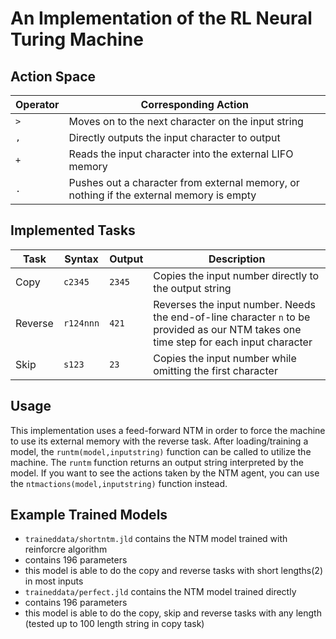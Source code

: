 # An Implementation of the RL Neural Turing Machine

## Action Space

|Operator|Corresponding Action|
|--------|--------------------|
|`>`|Moves on to the next character on the input string|
|`,`|Directly outputs the input character to output|
|`+`|Reads the input character into the external LIFO memory|
|`.`|Pushes out a character from external memory, or nothing if the external memory is empty|

## Implemented Tasks

|Task|Syntax|Output|Description|
|----|------|------|-----------|
|Copy|`c2345`|`2345`|Copies the input number directly to the output string|
|Reverse|`r124nnn`|`421`|Reverses the input number. Needs the end-of-line character `n` to be provided as our NTM takes one time step for each input character|
|Skip|`s123`|`23`|Copies the input number while omitting the first character|

## Usage

This implementation uses a feed-forward NTM in order to force the machine to use its external memory with the reverse task. After loading/training a model, the `runtm(model,inputstring)` function can be called to utilize the machine. The `runtm` function returns an output string interpreted by the model. If you want to see the actions taken by the NTM agent, you can use the `ntmactions(model,inputstring)` function instead.

## Example Trained Models

* `traineddata/shortntm.jld` contains the NTM model trained with reinforcre algorithm
 * contains 196 parameters
 * this model is able to do the copy and reverse tasks with short lengths(2) in most inputs
* `traineddata/perfect.jld` contains the NTM model trained directly
 * contains 196 parameters
 * this model is able to do the copy, skip and reverse tasks with any length (tested up to 100 length string in copy task)